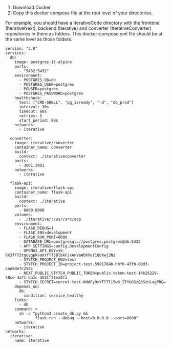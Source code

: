 1. Download Docker
2. Copy this docker compose file at the root level of your directories.

For example, you should have a IterativeCode directory with the frontend (IterativeNext), backend (Iterative) and converter (IterativeConverter) repositories in there as folders. This docker-compose.yml file should be at the same level as those folders.

```
version: "3.8"
services:
  db:
    image: postgres:15-alpine
    ports:
      - "5432:5432"
    environment:
      - POSTGRES_DB=db
      - POSTGRES_USER=postgres
      - PGUSER=postgres
      - POSTGRES_PASSWORD=postgres
    healthcheck:
      test: ["CMD-SHELL", "pg_isready", "-d", "db_prod"]
      interval: 30s
      timeout: 60s
      retries: 5
      start_period: 80s  
    networks:
      - iterative
  
  converter:
    image: iterative/converter
    container_name: converter
    build: 
      context: ./iterativeconverter
    ports: 
      - 3001:3001
    networks: 
      - iterative

  flask-api:
    image: iterative/flask-api
    container_name: flask-api
    build:
      context: ./Iterative
    ports:
      - 8000:8000
    volumes:
      - ./iterative/:/usr/src/app
    environment:
      - FLASK_DEBUG=1
      - FLASK_ENV=development
      - FLASK_RUN_PORT=8000
      - DATABASE_URL=postgresql://postgres:postgres@db:5432
      - APP_SETTINGS=config.DevelopmentConfig
      - OPENAI_API_KEY=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
      - STYTCH_PROJECT_ENV=test
      - STYTCH_PROJECT_ID=project-test-5981764b-bbf0-47f0-80d3-cae8de7c258c
      - NEXT_PUBLIC_STYTCH_PUBLIC_TOKEN=public-token-test-14b26229-48ce-4a71-ba1c-3531f21ea5fa
      - STYTCH_SECRET=secret-test-NddFy9yYTlTli5w6_2TYUDSzQ3ScUiagPRQ=
    depends_on:
      db:
        condition: service_healthy    
    links: 
      - db
    command: >
      sh -c "python3 create_db.py &&
             flask run --debug --host=0.0.0.0 --port=8000"
    networks:
      - iterative
networks:
  iterative:
    name: iterative
```
